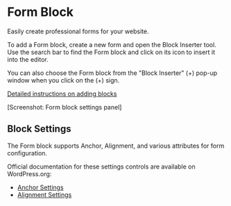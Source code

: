 # Form Block

Easily create professional forms for your website.

To add a Form block, create a new form and open the Block Inserter tool. Use the search bar to find the Form block and click on its icon to insert it into the editor.

You can also choose the Form block from the "Block Inserter" (+) pop-up window when you click on the (+) sign.

[Detailed instructions on adding blocks](https://wordpress.org/documentation/article/adding-a-new-block/)

[Screenshot: Form block settings panel]

## Block Settings

The Form block supports Anchor, Alignment, and various attributes for form configuration.

Official documentation for these settings controls are available on WordPress.org:

- [Anchor Settings](https://wordpress.org/documentation/article/anchor-settings-overview/)
- [Alignment Settings](https://wordpress.org/documentation/article/alignment-settings-overview/)